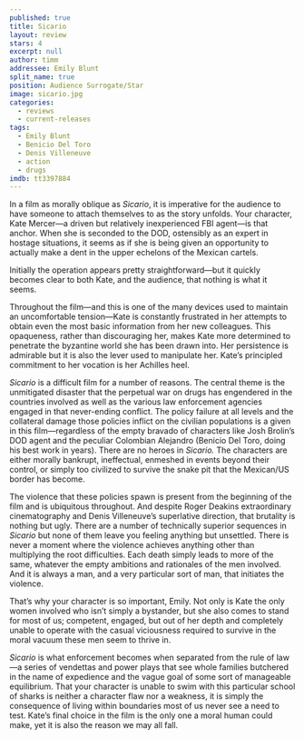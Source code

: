 ```yaml
---
published: true
title: Sicario
layout: review
stars: 4
excerpt: null
author: timm
addressee: Emily Blunt
split_name: true
position: Audience Surrogate/Star
image: sicario.jpg
categories: 
  - reviews
  - current-releases
tags: 
  - Emily Blunt
  - Benicio Del Toro
  - Denis Villeneuve
  - action
  - drugs
imdb: tt3397884
---
```


In a film as morally oblique as _Sicario_, it is imperative for the audience to have someone to attach themselves to as the story unfolds. Your character, Kate Mercer—a driven but relatively inexperienced FBI agent—is that anchor. When she is seconded to the DOD, ostensibly as an expert in hostage situations, it seems as if she is being given an opportunity to actually make a dent in the upper echelons of the Mexican cartels.

Initially the operation appears pretty straightforward—but it quickly becomes clear to both Kate, and the audience, that nothing is what it seems. 

Throughout the film—and this is one of the many devices used to maintain an uncomfortable tension—Kate is constantly frustrated in her attempts to obtain even the most basic information from her new colleagues. This opaqueness, rather than discouraging her, makes Kate more determined to penetrate the byzantine world she has been drawn into. Her persistence is admirable but it is also the lever used to manipulate her. Kate’s principled commitment to her vocation is her Achilles heel.

_Sicario_ is a difficult film for a number of reasons. The central theme is the unmitigated disaster that the perpetual war on drugs has engendered in the countries involved as well as the various law enforcement agencies engaged in that never-ending conflict. The policy failure at all levels and the collateral damage those policies inflict on the civilian populations is a given in this film—regardless of the empty bravado of characters like Josh Brolin’s DOD agent and the peculiar Colombian Alejandro (Benicio Del Toro, doing his best work in years). There are no heroes in _Sicario._ The characters are either morally bankrupt, ineffectual, enmeshed in events beyond their control, or simply too civilized to survive the snake pit that the Mexican/US border has become.

The violence that these policies spawn is present from the beginning of the film and is ubiquitous throughout. And despite Roger Deakins extraordinary cinematography and Denis Villeneuve’s superlative direction, that brutality is nothing but ugly. There are a number of technically superior sequences in _Sicario_ but none of them leave you feeling anything but unsettled. There is never a moment where the violence achieves anything other than multiplying the root difficulties. Each death simply leads to more of the same, whatever the empty ambitions and rationales of the men involved. And it is always a man, and a very particular sort of man, that initiates the violence.

That’s why your character is so important, Emily. Not only is Kate the only women involved who isn’t simply a bystander, but she also comes to stand for most of us; competent, engaged, but out of her depth and completely unable to operate with the casual viciousness required to survive in the moral vacuum these men seem to thrive in.

_Sicario_ is what enforcement becomes when separated from the rule of law—a series of vendettas and power plays that see whole families butchered in the name of expedience and the vague goal of some sort of manageable equilibrium. That your character is unable to swim with this particular school of sharks is neither a character flaw nor a weakness, it is simply the consequence of living within boundaries most of us never see a need to test. Kate’s final choice in the film is the only one a moral human could make, yet it is also the reason we may all fall.